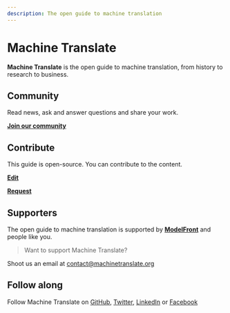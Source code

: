 ```yaml
---
description: The open guide to machine translation
---
```


# Machine Translate

**Machine Translate** is the open guide to machine translation, from history to research to business.

## Community

Read news, ask and answer questions and share your work.

[**Join our community**](https://form.typeform.com/c/ndac7OIs)


## Contribute

This guide is open-source. You can contribute to the content.

[**Edit**](/contributing/contributing.md#edit)

[**Request**](/contributing/contributing.md#request)


## Supporters

The open guide to machine translation is supported by [**ModelFront**](https://modelfront.com) and people like you.

> Want to support Machine Translate?

Shoot us an email at [contact@machinetranslate.org](mailto:contact@machinetranslate.org)


## Follow along

Follow Machine Translate on [GitHub](https://github.com/machinetranslate), [Twitter](https://twitter.com/machtranslate), [LinkedIn](https://linkedin.com/company/machinetranslate) or [Facebook](https://facebook.com/machinetranslate)
